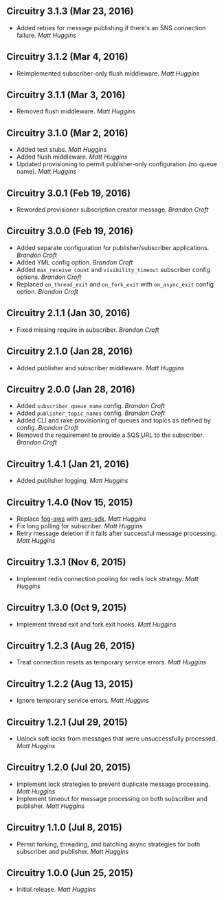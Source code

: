 ## Circuitry 3.1.3 (Mar 23, 2016)

* Added retries for message publishing if there's an SNS connection failure. *Matt Huggins*

## Circuitry 3.1.2 (Mar 4, 2016)

* Reimplemented subscriber-only flush middleware. *Matt Huggins*

## Circuitry 3.1.1 (Mar 3, 2016)

* Removed flush middleware. *Matt Huggins*

## Circuitry 3.1.0 (Mar 2, 2016)

* Added test stubs. *Matt Huggins*
* Added flush middleware. *Matt Huggins*
* Updated provisioning to permit publisher-only configuration (no queue name). *Matt Huggins*

## Circuitry 3.0.1 (Feb 19, 2016)

* Reworded provisioner subscription creator message. *Brandon Croft*

## Circuitry 3.0.0 (Feb 19, 2016)

* Added separate configuration for publisher/subscriber applications. *Brandon Croft*
* Added YML config option. *Brandon Croft*
* Added `max_receive_count` and `visibility_timeout` subscriber config options. *Brandon Croft*
* Replaced `on_thread_exit` and `on_fork_exit` with `on_async_exit` config option. *Brandon Croft*

## Circuitry 2.1.1 (Jan 30, 2016)

* Fixed missing require in subscriber. *Brandon Croft*

## Circuitry 2.1.0 (Jan 28, 2016)

* Added publisher and subscriber middleware. *Matt Huggins*

## Circuitry 2.0.0 (Jan 28, 2016)

* Added `subscriber_queue_name` config. *Brandon Croft*
* Added `publisher_topic_names` config. *Brandon Croft*
* Added CLI and rake provisioning of queues and topics as defined by config. *Brandon Croft*
* Removed the requirement to provide a SQS URL to the subscriber. *Brandon Croft*

## Circuitry 1.4.1 (Jan 21, 2016)

* Added publisher logging. *Matt Huggins*

## Circuitry 1.4.0 (Nov 15, 2015)

* Replace [fog-aws](https://github.com/fog/fog-aws) with
  [aws-sdk](https://github.com/aws/aws-sdk-ruby). *Matt Huggins*
* Fix long polling for subscriber. *Matt Huggins*
* Retry message deletion if it fails after successful message processing. *Matt Huggins*

## Circuitry 1.3.1 (Nov 6, 2015)

* Implement redis connection pooling for redis lock strategy. *Matt Huggins*

## Circuitry 1.3.0 (Oct 9, 2015)

* Implement thread exit and fork exit hooks. *Matt Huggins*

## Circuitry 1.2.3 (Aug 26, 2015)

* Treat connection resets as temporary service errors. *Matt Huggins*

## Circuitry 1.2.2 (Aug 13, 2015)

* Ignore temporary service errors. *Matt Huggins*

## Circuitry 1.2.1 (Jul 29, 2015)

* Unlock soft locks from messages that were unsuccessfully processed. *Matt Huggins*

## Circuitry 1.2.0 (Jul 20, 2015)

* Implement lock strategies to prevent duplicate message processing. *Matt Huggins*
* Implement timeout for message processing on both subscriber and publisher. *Matt Huggins*

## Circuitry 1.1.0 (Jul 8, 2015)

* Permit forking, threading, and batching async strategies for both subscriber and publisher.
  *Matt Huggins*

## Circuitry 1.0.0 (Jun 25, 2015)

* Initial release. *Matt Huggins*
